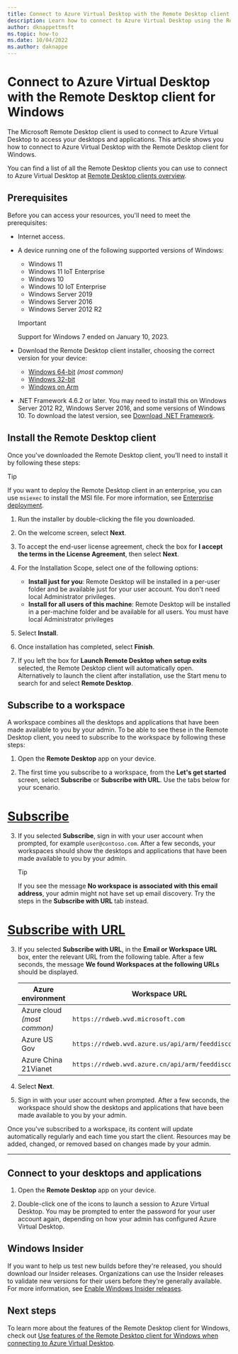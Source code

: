 ```yaml
---
title: Connect to Azure Virtual Desktop with the Remote Desktop client for Windows - Azure Virtual Desktop
description: Learn how to connect to Azure Virtual Desktop using the Remote Desktop client for Windows.
author: dknappettmsft
ms.topic: how-to
ms.date: 10/04/2022
ms.author: daknappe
---
```


# Connect to Azure Virtual Desktop with the Remote Desktop client for Windows

The Microsoft Remote Desktop client is used to connect to Azure Virtual Desktop to access your desktops and applications. This article shows you how to connect to Azure Virtual Desktop with the Remote Desktop client for Windows.

You can find a list of all the Remote Desktop clients you can use to connect to Azure Virtual Desktop at [Remote Desktop clients overview](remote-desktop-clients-overview.md).

## Prerequisites

Before you can access your resources, you'll need to meet the prerequisites:

- Internet access.

- A device running one of the following supported versions of Windows:
  - Windows 11
  - Windows 11 IoT Enterprise
  - Windows 10
  - Windows 10 IoT Enterprise
  - Windows Server 2019
  - Windows Server 2016
  - Windows Server 2012 R2
   
   > [!IMPORTANT]
   > Support for Windows 7 ended on January 10, 2023.

- Download the Remote Desktop client installer, choosing the correct version for your device:
  - [Windows 64-bit](https://go.microsoft.com/fwlink/?linkid=2068602) *(most common)*
  - [Windows 32-bit](https://go.microsoft.com/fwlink/?linkid=2098960)
  - [Windows on Arm](https://go.microsoft.com/fwlink/?linkid=2098961)

- .NET Framework 4.6.2 or later. You may need to install this on Windows Server 2012 R2, Windows Server 2016, and some versions of Windows 10. To download the latest version, see [Download .NET Framework](https://dotnet.microsoft.com/download/dotnet-framework).

## Install the Remote Desktop client

Once you've downloaded the Remote Desktop client, you'll need to install it by following these steps:

> [!TIP]
> If you want to deploy the Remote Desktop client in an enterprise, you can use `msiexec` to install the MSI file. For more information, see [Enterprise deployment](client-features-windows.md#enterprise-deployment).

1. Run the installer by double-clicking the file you downloaded.

1. On the welcome screen, select **Next**.

1. To accept the end-user license agreement, check the box for **I accept the terms in the License Agreement**, then select **Next**.

1. For the Installation Scope, select one of the following options:

   - **Install just for you**: Remote Desktop will be installed in a per-user folder and be available just for your user account. You don't need local Administrator privileges.
   - **Install for all users of this machine**: Remote Desktop will be installed in a per-machine folder and be available for all users. You must have local Administrator privileges

1. Select **Install**.

1. Once installation has completed, select **Finish**.

1. If you left the box for **Launch Remote Desktop when setup exits** selected, the Remote Desktop client will automatically open. Alternatively to launch the client after installation, use the Start menu to search for and select **Remote Desktop**.

## Subscribe to a workspace

A workspace combines all the desktops and applications that have been made available to you by your admin. To be able to see these in the Remote Desktop client, you need to subscribe to the workspace by following these steps:

1. Open the **Remote Desktop** app on your device.

2. The first time you subscribe to a workspace, from the **Let's get started** screen, select **Subscribe** or **Subscribe with URL**. Use the tabs below for your scenario.

# [Subscribe](#tab/subscribe)

3. If you selected **Subscribe**, sign in with your user account when prompted, for example `user@contoso.com`. After a few seconds, your workspaces should show the desktops and applications that have been made available to you by your admin.
   
   > [!TIP]
   > If you see the message **No workspace is associated with this email address**, your admin might not have set up email discovery. Try the steps in the **Subscribe with URL** tab instead.

# [Subscribe with URL](#tab/subscribe-with-url)
   
3. If you selected **Subscribe with URL**, in the **Email or Workspace URL** box, enter the relevant URL from the following table. After a few seconds, the message **We found Workspaces at the following URLs** should be displayed.

   | Azure environment | Workspace URL |
   |--|--|
   | Azure cloud *(most common)* | `https://rdweb.wvd.microsoft.com` |
   | Azure US Gov | `https://rdweb.wvd.azure.us/api/arm/feeddiscovery` |
   | Azure China 21Vianet | `https://rdweb.wvd.azure.cn/api/arm/feeddiscovery` |

4. Select **Next**.

5. Sign in with your user account when prompted. After a few seconds, the workspace should show the desktops and applications that have been made available to you by your admin.

Once you've subscribed to a workspace, its content will update automatically regularly and each time you start the client. Resources may be added, changed, or removed based on changes made by your admin.

---

## Connect to your desktops and applications

1. Open the **Remote Desktop** app on your device.

1. Double-click one of the icons to launch a session to Azure Virtual Desktop. You may be prompted to enter the password for your user account again, depending on how your admin has configured Azure Virtual Desktop.

## Windows Insider

If you want to help us test new builds before they're released, you should download our Insider releases. Organizations can use the Insider releases to validate new versions for their users before they're generally available. For more information, see [Enable Windows Insider releases](client-features-windows.md#enable-windows-insider-releases).

## Next steps

To learn more about the features of the Remote Desktop client for Windows, check out [Use features of the Remote Desktop client for Windows when connecting to Azure Virtual Desktop](client-features-windows.md).
